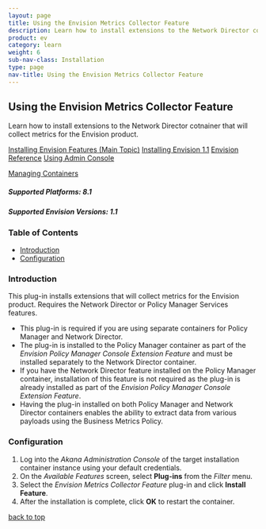 ```yaml
---
layout: page
title: Using the Envision Metrics Collector Feature
description: Learn how to install extensions to the Network Director cotnainer that will collect metrics for the Envision product.
product: ev
category: learn
weight:	6
sub-nav-class: Installation
type: page
nav-title: Using the Envision Metrics Collector Feature
---
```


## Using the Envision Metrics Collector Feature
Learn how to install extensions to the Network Director cotnainer that will collect metrics for the Envision product.

<a href="../envision_install/installing_envision_features.html" class="button secondary">Installing Envision Features (Main Topic)</a> 
<a href="../envision_install/installing_envision_v11.html" class="button secondary">Installing Envision 1.1</a> <a href="../envision_reference/env_toc.html" class="button secondary">Envision Reference</a> <a href="using_admin_console.htm" class="button secondary">Using Admin Console</a> <p></p><a href="../container_management/container_management.htm" class="button secondary">Managing Containers</a><p></p>

<h5 class="stamp">Supported Platforms: 8.1</h5> <h5 class="stamp">Supported Envision Versions: 1.1</h5>


  <div class = "divider1"></div>

### Table of Contents
<div id="toc-marker"></div>

* [Introduction](#introduction)
* [Configuration](#configuration)

<div class = "divider1"></div>

### Introduction

This plug-in installs extensions that will collect metrics for the Envision product. Requires the Network Director or Policy Manager Services features.

* This plug-in is required if you are using separate containers for Policy Manager and Network Director.
* The plug-in is installed to the Policy Manager container as part of the *Envision Policy Manager Console Extension Feature* and must be installed separately to the Network Director container. 
* If you have the Network Director feature installed on the Policy Manager container, installation of this feature is not required as the plug-in is already installed as part of the *Envision Policy Manager Console Extension Feature*. 
* Having the plug-in installed on both Policy Manager and Network Director containers enables the ability to extract data from various payloads using the Business Metrics Policy. 

### Configuration

1. Log into the *Akana Administration Console* of the target installation container instance using your default credentials.
2. On the *Available Features* screen, select **Plug-ins** from the *Filter* menu. 
3. Select the *Envision Metrics Collector Feature* plug-in and click **Install Feature**.
4. After the installation is complete, click **OK** to restart the container. 

<p><a href="#top">back to top</a></p>


